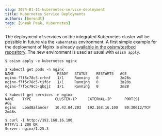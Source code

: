 ```yaml
---
slug: 2024-01-11-kubernetes-service-deployment
title: Kubernetes Service Deployments
authors: [berendt]
tags: [Sneak Peak, Kubernetes]
---
```

The deployment of services on the integrated Kubernetes cluster will be possible in
future via the `kubernetes` environment. A first simple example for the deployment
of Nginx is already [available in the osism/testbed repository](https://github.com/osism/testbed/tree/main/environments/kubernetes).
The new environment is used as usual with `osism apply`.

```
$ osism apply -e kubernetes nginx

$ kubectl get pods -n nginx
NAME                    READY   STATUS    RESTARTS   AGE
nginx-f7f5c78c5-crhnf   1/1     Running   0          2m28s
nginx-f7f5c78c5-tjf6r   1/1     Running   0          2m28s
nginx-f7f5c78c5-qbqjz   1/1     Running   0          2m28

$ kubectl get services -n nginx
NAME    TYPE           CLUSTER-IP     EXTERNAL-IP      PORT(S)        AGE
nginx   LoadBalancer   10.43.84.203   192.168.16.100   80:30612/TCP   2m46s

$ curl -I http://192.168.16.100
HTTP/1.1 200 OK
Server: nginx/1.25.3
```
